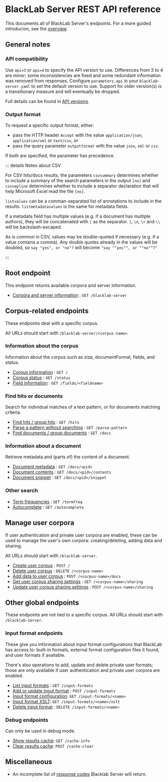 # BlackLab Server REST API reference

This documents all of BlackLab Server's endpoints. For a more guided introducion, see the [overview](../overview.md).

<!-- (used this [template](https://github.com/jamescooke/restapidocs/tree/master/examples)) -->

## General notes

### API compatibility

Use `api=3` or `api=4` to specify the API version to use. Differences from 3 to 4 are minor; some inconsistencies are fixed and some redundant information was removed from responses. Configure `parameters.api` in your `blacklab-server.yaml` to set the default version to use. Support for older version(s) is a transitionary measure and will eventually be dropped.

Full details can be found in [API versions](api-versions.md).

### Output format

To request a specific output format, either:

- pass the HTTP header `Accept` with the value `application/json`, `application/xml` or `text/csv`, or
- pass the query parameter `outputformat` with the value `json`, `xml` or `csv`.

If both are specified, the parameter has precedence.

::: details Notes about CSV

For CSV hits/docs results, the parameters `csvsummary` determines whether to include a summary of the search parameters in the output `[no]` and `csvsepline` determines whether to include a separator declaration that will help Microsoft Excel read the file `[no]`.

`listvalues` can be a comman-separated list of annotations to include in the results. `listmetadatavalues` is the same for metadata fields.

If a metadata field has multiple values (e.g. if a document has multiple authors), they will be concatenated with `|` as the separator. `|`, `\n`, `\r` and `\\` will be backslash-escaped.

As is common in CSV, values may be double-quoted if necessary (e.g. if a value contains a comma). Any double quotes already in the values will be doubled, so `say "yes", or "no"?` will become `"say ""yes"", or ""no""?"`

:::


## Root endpoint

This endpoint returns available corpora and server information.

* [Corpora and server information](get.md) : `GET /blacklab-server`


## Corpus-related endpoints

These endpoints deal with a specific corpus.

All URLs should start with `/blacklab-server/<corpus-name>`.

### Information about the corpus

Information about the corpus such as size, documentFormat, fields, and status.

* [Corpus information](corpus/get.md) : `GET /`
* [Corpus status](corpus/status/get.md) : `GET /status`
* [Field information](corpus/fields/fieldname/get.md) : `GET /fields/<fieldname>`

### Find hits or documents

Search for individual matches of a text pattern, or for documents matching criteria.

* [Find hits / group hits](corpus/hits/get.md) : `GET /hits`
* [Parse a pattern without searching](corpus/parse-pattern) : `GET /parse-pattern`
* [Find documents / group documents](corpus/docs/get.md) : `GET /docs`

### Information about a document

Retrieve metadata and (parts of) the content of a document.

* [Document metadata](corpus/docs/pid/get.md) : `GET /docs/<pid>`
* [Document contents](corpus/docs/pid/contents/get.md) : `GET /docs/<pid>/contents`
* [Document snippet](corpus/docs/pid/snippet/get.md) : `GET /docs/<pid>/snippet`

### Other search

* [Term frequencies](corpus/termfreq/get.md) : `GET /termfreq`
* [Autocomplete](corpus/autocomplete/field/get.md) : `GET /autocomplete`

## Manage user corpora

If user authentication and private user corpora are enabled, these can be used to manage the user's own corpora: creating/deleting, adding data and sharing.

All URLs should start with `/blacklab-server`.

* [Create user corpus](post.md) : `POST /`
* [Delete user corpus](corpus/delete.md) : `DELETE /<corpus-name>`
* [Add data to user corpus](corpus/docs/post.md) : `POST /<corpus-name>/docs`
* [Get user corpus sharing settings](corpus/sharing/get.md) : `GET /<corpus-name>/sharing`
* [Update user corpus sharing settings](corpus/sharing/post.md) : `POST /<corpus-name>/sharing`

## Other global endpoints

These endpoints are not tied to a specific corpus. All URLs should start with `/blacklab-server`.

### Input format endpoints

These give you information about input format configurations that BlackLab has access to: built-in formats, external format configuration files it found, and user formats if available.

There's also operations to add, update and delete private user formats; those are only available if user authentication and private user corpora are enabled.

* [List input formats](input-formats/get.md) : `GET /input-formats`
* [Add or update input format](input-formats/post.md) : `POST /input-formats`
* [Input format configuration](input-formats/name/get.md): `GET /input-formats/<name>`
* [Input format XSLT](input-formats/name/xslt/get.md): `GET /input-formats/<name>/xslt`
* [Delete input format](input-formats/name/delete.md) : `DELETE /input-formats/<name>`

### Debug endpoints

Can only be used in debug mode.

* [Show results cache](cache-info/get.md): `GET /cache-info`
* [Clear results cache](cache-clear/post.md): `POST /cache-clear`

## Miscellaneous

* An incomplete list of [response codes](errors.md) Blacklab Server will return.

